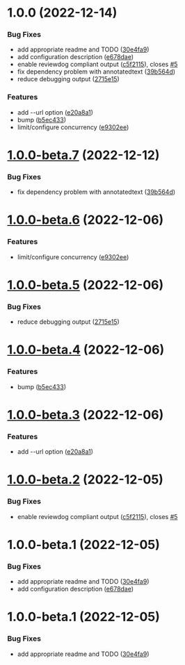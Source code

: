 # 1.0.0 (2022-12-14)


### Bug Fixes

* add appropriate readme and TODO ([30e4fa9](https://github.com/steven-r/languagetool-cli/commit/30e4fa94dafb28f990d61467bd89667f470a92b8))
* add configuration description ([e678dae](https://github.com/steven-r/languagetool-cli/commit/e678dae4b8754908740ca31a6f437e0138cdcaa0))
* enable reviewdog compliant output ([c5f2115](https://github.com/steven-r/languagetool-cli/commit/c5f2115e2651c33b80be3726e183ccd983b2c6a1)), closes [#5](https://github.com/steven-r/languagetool-cli/issues/5)
* fix dependency problem with annotatedtext ([39b564d](https://github.com/steven-r/languagetool-cli/commit/39b564d88e51e9c0507c7e03f0c8f4bee5a79801))
* reduce debugging output ([2715e15](https://github.com/steven-r/languagetool-cli/commit/2715e15ea41a2d8e52d8191566f0ecedadb170f2))


### Features

* add --url option ([e20a8a1](https://github.com/steven-r/languagetool-cli/commit/e20a8a174b8c4404f6ec5dee454212d9935d785d))
* bump ([b5ec433](https://github.com/steven-r/languagetool-cli/commit/b5ec4332dac8217ec151ad98e128ee8efd90656c))
* limit/configure concurrency ([e9302ee](https://github.com/steven-r/languagetool-cli/commit/e9302ee95cb4cf24e8ef9355d001f36b1a772f2f))

# [1.0.0-beta.7](https://github.com/steven-r/languagetool-cli/compare/v1.0.0-beta.6...v1.0.0-beta.7) (2022-12-12)


### Bug Fixes

* fix dependency problem with annotatedtext ([39b564d](https://github.com/steven-r/languagetool-cli/commit/39b564d88e51e9c0507c7e03f0c8f4bee5a79801))

# [1.0.0-beta.6](https://github.com/steven-r/languagetool-cli/compare/v1.0.0-beta.5...v1.0.0-beta.6) (2022-12-06)


### Features

* limit/configure concurrency ([e9302ee](https://github.com/steven-r/languagetool-cli/commit/e9302ee95cb4cf24e8ef9355d001f36b1a772f2f))

# [1.0.0-beta.5](https://github.com/steven-r/languagetool-cli/compare/v1.0.0-beta.4...v1.0.0-beta.5) (2022-12-06)


### Bug Fixes

* reduce debugging output ([2715e15](https://github.com/steven-r/languagetool-cli/commit/2715e15ea41a2d8e52d8191566f0ecedadb170f2))

# [1.0.0-beta.4](https://github.com/steven-r/languagetool-cli/compare/v1.0.0-beta.3...v1.0.0-beta.4) (2022-12-06)


### Features

* bump ([b5ec433](https://github.com/steven-r/languagetool-cli/commit/b5ec4332dac8217ec151ad98e128ee8efd90656c))

# [1.0.0-beta.3](https://github.com/steven-r/languagetool-cli/compare/v1.0.0-beta.2...v1.0.0-beta.3) (2022-12-06)


### Features

* add --url option ([e20a8a1](https://github.com/steven-r/languagetool-cli/commit/e20a8a174b8c4404f6ec5dee454212d9935d785d))

# [1.0.0-beta.2](https://github.com/steven-r/languagetool-cli/compare/v1.0.0-beta.1...v1.0.0-beta.2) (2022-12-05)


### Bug Fixes

* enable reviewdog compliant output ([c5f2115](https://github.com/steven-r/languagetool-cli/commit/c5f2115e2651c33b80be3726e183ccd983b2c6a1)), closes [#5](https://github.com/steven-r/languagetool-cli/issues/5)

# 1.0.0-beta.1 (2022-12-05)


### Bug Fixes

* add appropriate readme and TODO ([30e4fa9](https://github.com/steven-r/languagetool-cli/commit/30e4fa94dafb28f990d61467bd89667f470a92b8))
* add configuration description ([e678dae](https://github.com/steven-r/languagetool-cli/commit/e678dae4b8754908740ca31a6f437e0138cdcaa0))

# 1.0.0-beta.1 (2022-12-05)


### Bug Fixes

* add appropriate readme and TODO ([30e4fa9](https://github.com/steven-r/languagetool-cli/commit/30e4fa94dafb28f990d61467bd89667f470a92b8))

